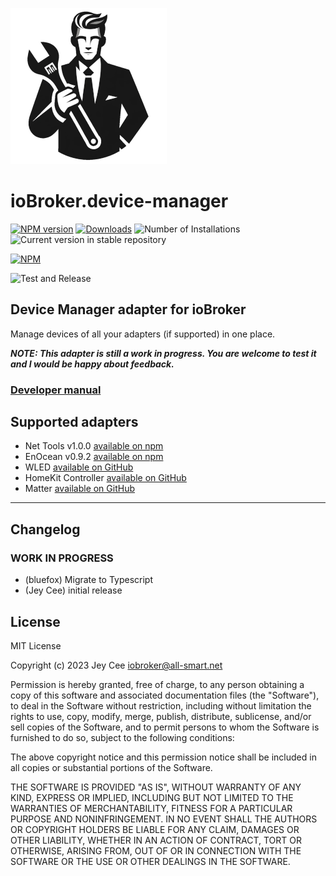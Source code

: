 ![Logo](admin/device-manager.png)
# ioBroker.device-manager

[![NPM version](https://img.shields.io/npm/v/iobroker.device-manager.svg)](https://www.npmjs.com/package/iobroker.device-manager)
[![Downloads](https://img.shields.io/npm/dm/iobroker.device-manager.svg)](https://www.npmjs.com/package/iobroker.device-manager)
![Number of Installations](https://iobroker.live/badges/device-manager-installed.svg)
![Current version in stable repository](https://iobroker.live/badges/device-manager-stable.svg)

[![NPM](https://nodei.co/npm/iobroker.device-manager.png?downloads=true)](https://nodei.co/npm/iobroker.device-manager/)

![Test and Release](https://github.com/Jey-Cee/ioBroker.device-manager/workflows/Test%20and%20Release/badge.svg)

## Device Manager adapter for ioBroker
Manage devices of all your adapters (if supported) in one place.

***NOTE: This adapter is still a work in progress. You are welcome to test it and I would be happy about feedback.***

### [Developer manual](https://github.com/Jey-Cee/dm-utils/blob/main/README.md)

## Supported adapters
- Net Tools v1.0.0 [available on npm](https://www.npmjs.com/package/iobroker.net-tools/v/1.0.0)
- EnOcean v0.9.2 [available on npm]()
- WLED [available on GitHub](https://github.com/DrozmotiX/ioBroker.wled)
- HomeKit Controller [available on GitHub](https://github.com/Apollon77/ioBroker.homekit-controller)
- Matter [available on GitHub](https://github.com/ioBroker/ioBroker.matter)

---
## Changelog
<!--
	Placeholder for the next version (at the beginning of the line):
	### **WORK IN PROGRESS**
-->

### **WORK IN PROGRESS**
* (bluefox) Migrate to Typescript
* (Jey Cee) initial release

## License
MIT License

Copyright (c) 2023 Jey Cee <iobroker@all-smart.net>

Permission is hereby granted, free of charge, to any person obtaining a copy
of this software and associated documentation files (the "Software"), to deal
in the Software without restriction, including without limitation the rights
to use, copy, modify, merge, publish, distribute, sublicense, and/or sell
copies of the Software, and to permit persons to whom the Software is
furnished to do so, subject to the following conditions:

The above copyright notice and this permission notice shall be included in all
copies or substantial portions of the Software.

THE SOFTWARE IS PROVIDED "AS IS", WITHOUT WARRANTY OF ANY KIND, EXPRESS OR
IMPLIED, INCLUDING BUT NOT LIMITED TO THE WARRANTIES OF MERCHANTABILITY,
FITNESS FOR A PARTICULAR PURPOSE AND NONINFRINGEMENT. IN NO EVENT SHALL THE
AUTHORS OR COPYRIGHT HOLDERS BE LIABLE FOR ANY CLAIM, DAMAGES OR OTHER
LIABILITY, WHETHER IN AN ACTION OF CONTRACT, TORT OR OTHERWISE, ARISING FROM,
OUT OF OR IN CONNECTION WITH THE SOFTWARE OR THE USE OR OTHER DEALINGS IN THE
SOFTWARE.
